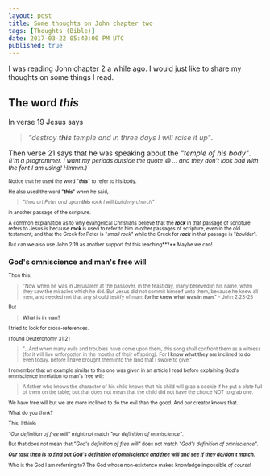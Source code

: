 ```yaml
---
layout: post
title: Some thoughts on John chapter two
tags: [Thoughts (Bible)]
date: 2017-03-22 05:40:00 PM UTC
published: true
---
```


<!-- March 23, 2017 1:40:00 AM Philippine Time -->

I was reading John chapter 2 a while ago. I would just like to share my thoughts on some things I read.

## The word _**this**_

In verse 19 Jesus says 

> _"destroy **this** temple and in three days I will raise it up"_. 

Then verse 21 says that he was speaking about the _"temple of his body"_. <small>_(I'm a programmer. I want my periods outside the quote :smile: ... and they don't look bad with the font I am using! Hmmm.)_<small>

<!--more-->

Notice that he used the word "**_this_**" to refer to his body.

He also used the word "**_this_**" when he said, 

> _"thou art Peter and upon **this** rock I will build my church"_

in another passage of the scripture.

A common explanation as to why evangelical Christians believe that the **_rock_** in that passage of scripture refers to Jesus is because **_rock_** is used to refer to him in other passages of scripture, even in the old testament; and that the Greek for Peter is "_small rock_" while the Greek for **_rock_** in that passage is "_boulder_".

But can we also use John 2:19 as another support fot this teaching**?** Maybe we can!

## God's omniscience and man's free will

Then this:

>  "Now when he was in Jerusalem at the passover, in the feast day, many believed in his name, when they saw the miracles which he did. But Jesus did not commit himself unto them, because he knew all men, and needed not that any should testify of man: **for he knew what was in man**." - John 2:23-25

But

> **What is in man?**

I tried to look for cross-references.

I found Deuteronomy 31:21
> "...And when many evils and troubles have come upon them, this song shall confront them as a witness (for it will live unforgotten in the mouths of their offspring). For **I know what they are inclined to do** even today, before I have brought them into the land that I swore to give.”


I remember that an example similar to this one was given in an article I read before explaining God's omniscience in relation to man's free will:

> A father who knows the character of his child knows that his child will grab a cookie if he put a plate full of them on the table; but that does not mean that the child did not have the choice NOT to grab one.

We have free will but we are more inclined to do the evil than the good. And our creator knows that.

What do you think?

This, I think:

_"Our definition of free will"_ might not match _"our definition of omniscience"_.

But that does not mean that _"God's definition of free will"_ does not match _"God's definition of omniscience"_.

**_Our task then is to find out God's definition of omniscience and free will and see if they do/don't match._**

Who is the God I am referring to? The God whose non-existence makes knowledge impossible _of course_!







